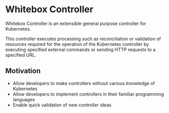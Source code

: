 # Whitebox Controller

Whitebox Controller is an extensible general purpose controller for Kubernetes.

This controller executes processing such as reconciliation or validation of resources required for the operation of the Kubernetes controller by executing specified external commands or sending HTTP requests to a specified URL.

## Motivation

- Allow developers to make controllers without various knowledge of Kubernetes
- Allow developers to implement controllers in their familiar programming languages
- Enable quick validation of new controller ideas
